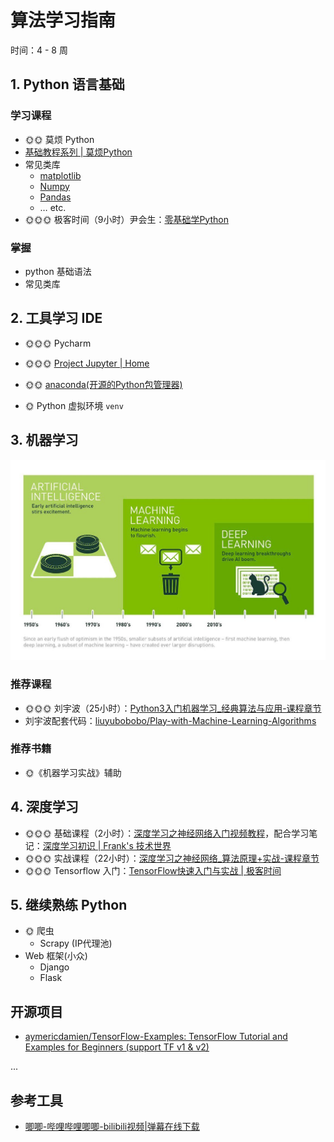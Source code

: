 # 算法学习指南

时间：4 - 8 周

## 1. Python 语言基础

### 学习课程

-  🌞🌞 莫烦 Python
  - [基础教程系列 | 莫烦Python](https://morvanzhou.github.io/tutorials/python-basic/basic/)
  - 常见类库
    - [matplotlib](https://morvanzhou.github.io/tutorials/data-manipulation/plt/)
    - [Numpy](https://morvanzhou.github.io/tutorials/data-manipulation/np-pd/)
    - [Pandas](https://morvanzhou.github.io/tutorials/data-manipulation/np-pd/)
    - … etc.
-  🌞🌞🌞 极客时间（9小时）尹会生：[零基础学Python](https://time.geekbang.org/course/intro/98)



### 掌握

- python 基础语法
- 常见类库



## 2. 工具学习 IDE

-  🌞🌞🌞 Pycharm
-  🌞🌞🌞 [Project Jupyter | Home](https://jupyter.org/)

-  🌞🌞 [anaconda(开源的Python包管理器)](https://www.anaconda.com/)
-  🌞 Python 虚拟环境 `venv`



## 3. 机器学习

![img](assets/b248f2b9d659c18808a7b75d7537dea09a886564.jpg)

### 推荐课程

-  🌞🌞🌞 刘宇波（25小时）：[Python3入门机器学习_经典算法与应用-课程章节](https://coding.imooc.com/class/chapter/169.html#Anchor)
- 刘宇波配套代码：[liuyubobobo/Play-with-Machine-Learning-Algorithms](https://github.com/liuyubobobo/Play-with-Machine-Learning-Algorithms)

### 推荐书籍

-  🌞《机器学习实战》辅助



## 4. 深度学习

-  🌞🌞🌞 基础课程（2小时）：[深度学习之神经网络入门视频教程](http://www.imooc.com/learn/1063)，配合学习笔记：[深度学习初识 | Frank's 技术世界](https://www.frankfeekr.cn/2019/04/16/%E6%B7%B1%E5%BA%A6%E5%AD%A6%E4%B9%A0%E5%88%9D%E8%AF%86/#%E4%B8%89-tensorflow%E5%9F%BA%E7%A1%80)
-  🌞🌞🌞 实战课程（22小时）：[深度学习之神经网络_算法原理+实战-课程章节](https://coding.imooc.com/class/chapter/259.html#Anchor)
- 🌞🌞🌞 Tensorflow 入门：[TensorFlow快速入门与实战 | 极客时间](https://time.geekbang.org/course/intro/153)



## 5. 继续熟练 Python

- 🌞 爬虫
  - Scrapy (IP代理池)
- Web 框架(小众)
  - Django
  - Flask



## 开源项目

- [aymericdamien/TensorFlow-Examples: TensorFlow Tutorial and Examples for Beginners (support TF v1 & v2)](https://github.com/aymericdamien/TensorFlow-Examples)

...



## 参考工具

- [唧唧-哔哩哔哩唧唧-bilibili视频|弹幕在线下载](https://www.jijidown.com/)

